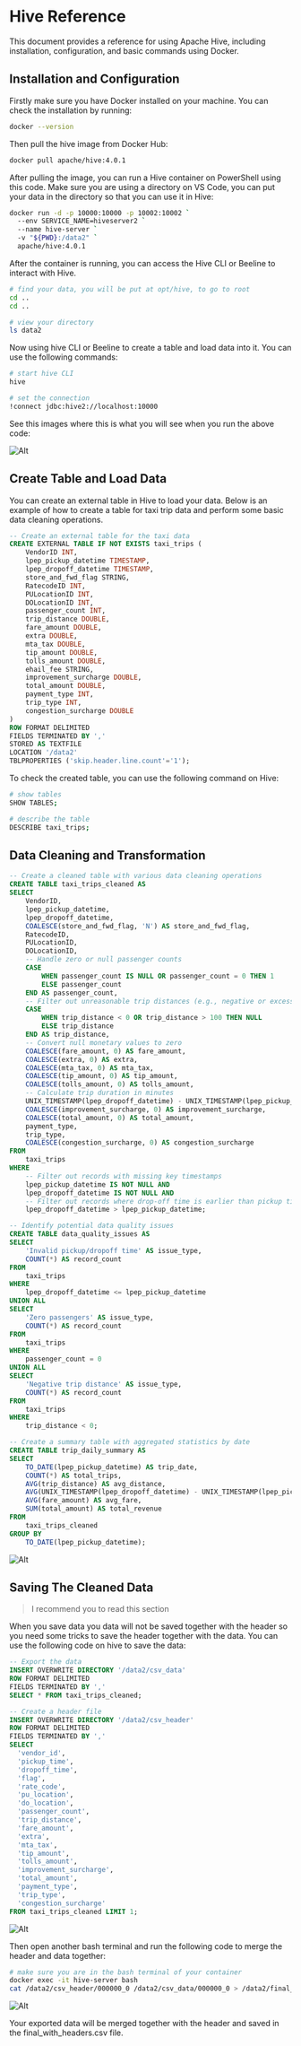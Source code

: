 # Hive Reference

This document provides a reference for using Apache Hive, including installation, configuration, and basic commands using Docker.

## Installation and Configuration

Firstly make sure you have Docker installed on your machine. You can check the installation by running:

```bash
docker --version
```

Then pull the hive image from Docker Hub:

```bash
docker pull apache/hive:4.0.1
```

After pulling the image, you can run a Hive container on PowerShell using this code. Make sure you are using a directory on VS Code, you can put your data in the directory so that you can use it in Hive:

```bash
docker run -d -p 10000:10000 -p 10002:10002 `
  --env SERVICE_NAME=hiveserver2 `
  --name hive-server `
  -v "${PWD}:/data2" `
  apache/hive:4.0.1
```

After the container is running, you can access the Hive CLI or Beeline to interact with Hive.

```bash
# find your data, you will be put at opt/hive, to go to root
cd ..
cd ..

# view your directory
ls data2
```

Now using hive CLI or Beeline to create a table and load data into it. You can use the following commands:

```bash
# start hive CLI
hive

# set the connection
!connect jdbc:hive2://localhost:10000
```

See this images where this is what you will see when you run the above code:

![Alt](img2.png)

## Create Table and Load Data
You can create an external table in Hive to load your data. Below is an example of how to create a table for taxi trip data and perform some basic data cleaning operations.

```sql
-- Create an external table for the taxi data
CREATE EXTERNAL TABLE IF NOT EXISTS taxi_trips (
    VendorID INT,
    lpep_pickup_datetime TIMESTAMP,
    lpep_dropoff_datetime TIMESTAMP,
    store_and_fwd_flag STRING,
    RatecodeID INT,
    PULocationID INT,
    DOLocationID INT,
    passenger_count INT,
    trip_distance DOUBLE,
    fare_amount DOUBLE,
    extra DOUBLE,
    mta_tax DOUBLE,
    tip_amount DOUBLE,
    tolls_amount DOUBLE,
    ehail_fee STRING,
    improvement_surcharge DOUBLE,
    total_amount DOUBLE,
    payment_type INT,
    trip_type INT,
    congestion_surcharge DOUBLE
)
ROW FORMAT DELIMITED
FIELDS TERMINATED BY ','
STORED AS TEXTFILE
LOCATION '/data2'
TBLPROPERTIES ('skip.header.line.count'='1');
```

To check the created table, you can use the following command on Hive:

```bash
# show tables
SHOW TABLES;

# describe the table
DESCRIBE taxi_trips;
```

## Data Cleaning and Transformation

```sql
-- Create a cleaned table with various data cleaning operations
CREATE TABLE taxi_trips_cleaned AS
SELECT 
    VendorID,
    lpep_pickup_datetime,
    lpep_dropoff_datetime,
    COALESCE(store_and_fwd_flag, 'N') AS store_and_fwd_flag,
    RatecodeID,
    PULocationID,
    DOLocationID,
    -- Handle zero or null passenger counts
    CASE 
        WHEN passenger_count IS NULL OR passenger_count = 0 THEN 1
        ELSE passenger_count
    END AS passenger_count,
    -- Filter out unreasonable trip distances (e.g., negative or excessively large)
    CASE
        WHEN trip_distance < 0 OR trip_distance > 100 THEN NULL
        ELSE trip_distance
    END AS trip_distance,
    -- Convert null monetary values to zero
    COALESCE(fare_amount, 0) AS fare_amount,
    COALESCE(extra, 0) AS extra,
    COALESCE(mta_tax, 0) AS mta_tax,
    COALESCE(tip_amount, 0) AS tip_amount,
    COALESCE(tolls_amount, 0) AS tolls_amount,
    -- Calculate trip duration in minutes
    UNIX_TIMESTAMP(lpep_dropoff_datetime) - UNIX_TIMESTAMP(lpep_pickup_datetime) / 60 AS trip_duration_minutes,
    COALESCE(improvement_surcharge, 0) AS improvement_surcharge,
    COALESCE(total_amount, 0) AS total_amount,
    payment_type,
    trip_type,
    COALESCE(congestion_surcharge, 0) AS congestion_surcharge
FROM 
    taxi_trips
WHERE
    -- Filter out records with missing key timestamps
    lpep_pickup_datetime IS NOT NULL AND
    lpep_dropoff_datetime IS NOT NULL AND
    -- Filter out records where drop-off time is earlier than pickup time
    lpep_dropoff_datetime > lpep_pickup_datetime;

-- Identify potential data quality issues
CREATE TABLE data_quality_issues AS
SELECT
    'Invalid pickup/dropoff time' AS issue_type,
    COUNT(*) AS record_count
FROM
    taxi_trips
WHERE
    lpep_dropoff_datetime <= lpep_pickup_datetime
UNION ALL
SELECT
    'Zero passengers' AS issue_type,
    COUNT(*) AS record_count
FROM
    taxi_trips
WHERE
    passenger_count = 0
UNION ALL
SELECT
    'Negative trip distance' AS issue_type,
    COUNT(*) AS record_count
FROM
    taxi_trips
WHERE
    trip_distance < 0;

-- Create a summary table with aggregated statistics by date
CREATE TABLE trip_daily_summary AS
SELECT
    TO_DATE(lpep_pickup_datetime) AS trip_date,
    COUNT(*) AS total_trips,
    AVG(trip_distance) AS avg_distance,
    AVG(UNIX_TIMESTAMP(lpep_dropoff_datetime) - UNIX_TIMESTAMP(lpep_pickup_datetime)) / 60 AS avg_duration_minutes,
    AVG(fare_amount) AS avg_fare,
    SUM(total_amount) AS total_revenue
FROM
    taxi_trips_cleaned
GROUP BY
    TO_DATE(lpep_pickup_datetime);
```

![Alt](img1.png)

## Saving The Cleaned Data

> I recommend you to read this section

When you save data you data will not be saved together with the header so you need some tricks to save the header together with the data. You can use the following code on hive to save the data:

```sql
-- Export the data
INSERT OVERWRITE DIRECTORY '/data2/csv_data'
ROW FORMAT DELIMITED 
FIELDS TERMINATED BY ',' 
SELECT * FROM taxi_trips_cleaned;

-- Create a header file
INSERT OVERWRITE DIRECTORY '/data2/csv_header'
ROW FORMAT DELIMITED
FIELDS TERMINATED BY ','
SELECT 
  'vendor_id',
  'pickup_time',
  'dropoff_time',
  'flag',
  'rate_code',
  'pu_location',
  'do_location',
  'passenger_count',
  'trip_distance',
  'fare_amount',
  'extra',
  'mta_tax',
  'tip_amount',
  'tolls_amount',
  'improvement_surcharge',
  'total_amount',
  'payment_type',
  'trip_type',
  'congestion_surcharge'
FROM taxi_trips_cleaned LIMIT 1;
```

![Alt](img3.png)

Then open another bash terminal and run the following code to merge the header and data together:

```bash
# make sure you are in the bash terminal of your container
docker exec -it hive-server bash
cat /data2/csv_header/000000_0 /data2/csv_data/000000_0 > /data2/final_with_headers.csv
``` 

![Alt](img4.png)

Your exported data will be merged together with the header and saved in the final_with_headers.csv file.